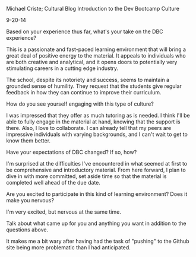 Michael Criste; Cultural Blog
Introduction to the Dev Bootcamp Culture

9-20-14

Based on your experience thus far, what's your take on the DBC experience?

This is a passionate and fast-paced learning environment that will bring a great deal of positive energy to the material. It appeals to individuals who are both creative and analytical, and it opens doors to potentially very stimulating careers in a cutting edge industry. 

The school, despite its notoriety and success, seems to maintain a grounded sense of humility. They request that the students give regular feedback in how they can continue to improve their curriculum.

How do you see yourself engaging with this type of culture?

I was impressed that they offer as much tutoring as is needed. I think I'll be able to fully engage in the material at hand, knowing that the support is there. Also, I love to collaborate. I can already tell that my peers are impressive individuals with varying backgrounds, and I can't wait to get to know them better.

Have your expectations of DBC changed? If so, how?

I'm surprised at the difficulties I've encountered in what seemed at first to be comprehensive and introductory material. From here forward, I plan to dive in with more committed, set aside time so that the material is completed well ahead of the due date. 

Are you excited to participate in this kind of learning environment? Does it make you nervous?

I'm very excited, but nervous at the same time.

Talk about what came up for you and anything you want in addition to the questions above.

It makes me a bit wary after having had the task of "pushing" to the Github site being more problematic than I had anticipated.


